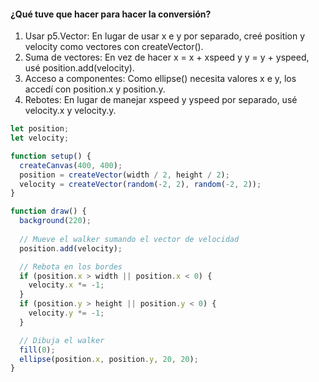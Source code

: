 #### ¿Qué tuve que hacer para hacer la conversión?

1. Usar p5.Vector: En lugar de usar x e y por separado, creé position y velocity como vectores con createVector().
2. Suma de vectores: En vez de hacer x = x + xspeed y y = y + yspeed, usé position.add(velocity).
3. Acceso a componentes: Como ellipse() necesita valores x e y, los accedí con position.x y position.y.
4. Rebotes: En lugar de manejar xspeed y yspeed por separado, usé velocity.x y velocity.y.

``` js
let position;
let velocity;

function setup() {
  createCanvas(400, 400);
  position = createVector(width / 2, height / 2);
  velocity = createVector(random(-2, 2), random(-2, 2));
}

function draw() {
  background(220);
  
  // Mueve el walker sumando el vector de velocidad
  position.add(velocity);

  // Rebota en los bordes
  if (position.x > width || position.x < 0) {
    velocity.x *= -1;
  }
  if (position.y > height || position.y < 0) {
    velocity.y *= -1;
  }

  // Dibuja el walker
  fill(0);
  ellipse(position.x, position.y, 20, 20);
}

```
